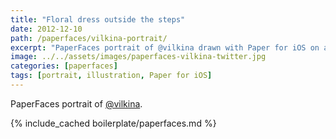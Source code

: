 ```yaml
---
title: "Floral dress outside the steps"
date: 2012-12-10
path: /paperfaces/vilkina-portrait/
excerpt: "PaperFaces portrait of @vilkina drawn with Paper for iOS on an iPad."
image: ../../assets/images/paperfaces-vilkina-twitter.jpg
categories: [paperfaces]
tags: [portrait, illustration, Paper for iOS]
---
```


PaperFaces portrait of [@vilkina](https://twitter.com/vilkina).

{% include_cached boilerplate/paperfaces.md %}
